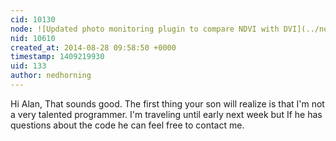 ```yaml
---
cid: 10130
node: ![Updated photo monitoring plugin to compare NDVI with DVI](../notes/nedhorning/06-24-2014/updated-photo-monitoring-plugin-to-compare-ndvi-with-dvi)
nid: 10610
created_at: 2014-08-28 09:58:50 +0000
timestamp: 1409219930
uid: 133
author: nedhorning
---
```


Hi Alan, That sounds good. The first thing your son will realize is that I'm not a very talented programmer.  I'm traveling until early next week but If he has questions about the code he can feel free to contact me.